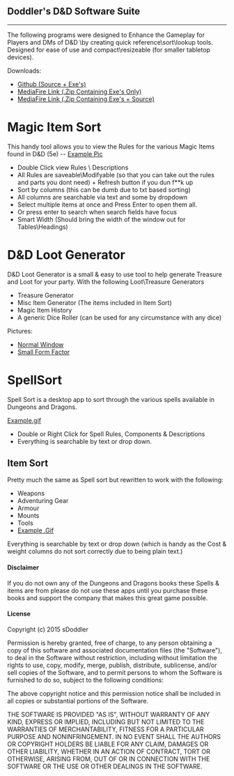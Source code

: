 ## Doddler's D&D Software Suite
----
The following programs were designed to Enhance the Gameplay for Players and DMs of D&D \by creating quick reference\sort\lookup tools. Designed for ease of use and compact\resizeable (for smaller tabletop devices).

Downloads:
- [Github (Source + Exe's)](https://github.com/sdoddler/D-D-Software-Suite)
- [MediaFire Link (.Zip Containing Exe's Only)](http://www.mediafire.com/download/7n7edht0085j0e9/D%26D_Software_Suite.zip)
-  [MediaFire Link (.Zip Containing Exe's + Source)](http://www.mediafire.com/download/5ejvupkedgadjp6/D%26D_Software_Suite_%28Source%29.zip)

# Magic Item Sort

This handy tool allows you to view the Rules for the various Magic Items found in D&D (5e) -- [Example Pic](http://imgur.com/uVQnh3J)

  - Double Click view Rules \ Descriptions
  - All Rules are saveable\Modifyable (so that you can take out the rules and parts you dont need) + Refresh button if you dun f**k up
  - Sort by columns (this can be dumb due to txt based sorting)
  - All columns are searchable via text and some by dropdown
  - Select multiple items at once and Press Enter to open them all.
  - Or press enter to search when search fields have focus
  - Smart Width (Should bring the width of the window out for Tables\Headings)

# D&D Loot Generator
D&D Loot Generator is a small & easy to use tool to help generate Treasure and Loot for your party. With the following Loot\Treasure Generators
 
 - Treasure Generator
 - Misc Item Generator (The items included in Item Sort)
 - Magic Item History
 - A generic Dice Roller (can be used for any circumstance with any dice)

Pictures: 
- [Normal Window](http://imgur.com/19TBar0) 
- [Small Form Factor](http://imgur.com/hWPWBC5)

# SpellSort

Spell Sort is a desktop app to sort through the various spells available in Dungeons and Dragons.

[Example.gif](http://imgur.com/P4PZAqb) 

- Double or Right Click for Spell Rules, Components & Descriptions
- Everything is searchable by text or drop down.

## Item Sort
Pretty much the same as Spell sort but rewritten to work with the following: 

- Weapons
- Adventuring Gear
- Armour
- Mounts
- Tools
- [Example .Gif](http://imgur.com/csYB3Rs)

Everything is searchable by text or drop down (which is handy as the Cost & weight columns do not sort correctly due to being plain text.)

#### Disclaimer
If you do not own any of the Dungeons and Dragons books these Spells & items are from please do not use these apps until you purchase these books and support the company that makes this great game possible.
 

#### License
Copyright (c) 2015 sDoddler



Permission is hereby granted, free of charge, to any person obtaining a copy
of this software and associated documentation files (the "Software"), to deal
in the Software without restriction, including without limitation the rights
to use, copy, modify, merge, publish, distribute, sublicense, and/or sell
copies of the Software, and to permit persons to whom the Software is
furnished to do so, subject to the following conditions:



The above copyright notice and this permission notice shall be included in
all copies or substantial portions of the Software.



THE SOFTWARE IS PROVIDED "AS IS", WITHOUT WARRANTY OF ANY KIND, EXPRESS OR
IMPLIED, INCLUDING BUT NOT LIMITED TO THE WARRANTIES OF MERCHANTABILITY,
FITNESS FOR A PARTICULAR PURPOSE AND NONINFRINGEMENT.  IN NO EVENT SHALL THE
AUTHORS OR COPYRIGHT HOLDERS BE LIABLE FOR ANY CLAIM, DAMAGES OR OTHER
LIABILITY, WHETHER IN AN ACTION OF CONTRACT, TORT OR OTHERWISE, ARISING FROM,
OUT OF OR IN CONNECTION WITH THE SOFTWARE OR THE USE OR OTHER DEALINGS IN
THE SOFTWARE.